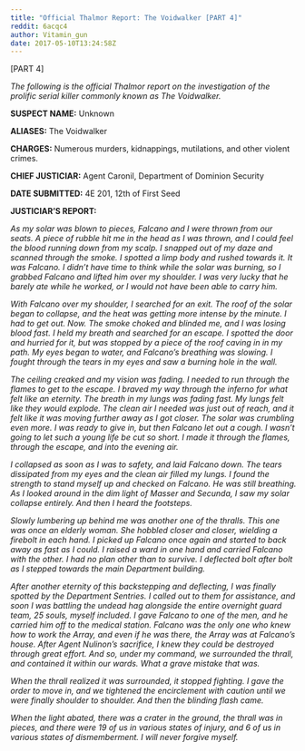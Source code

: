 ```yaml
---
title: "Official Thalmor Report: The Voidwalker [PART 4]"
reddit: 6acqc4
author: Vitamin_gun
date: 2017-05-10T13:24:58Z
---
```


[PART 4]

*The following is the official Thalmor report on the investigation of the prolific serial killer commonly known as The Voidwalker.*

**SUSPECT NAME:** Unknown

**ALIASES:** The Voidwalker

**CHARGES:** Numerous murders, kidnappings, mutilations, and other violent crimes.

**CHIEF JUSTICIAR:** Agent Caronil, Department of Dominion Security

**DATE SUBMITTED:** 4E 201, 12th of First Seed

**JUSTICIAR’S REPORT:**

*As my solar was blown to pieces, Falcano and I were thrown from our seats. A piece of rubble hit me in the head as I was thrown, and I could feel the blood running down from my scalp. I snapped out of my daze and scanned through the smoke. I spotted a limp body and rushed towards it. It was Falcano. I didn’t have time to think while the solar was burning, so I grabbed Falcano and lifted him over my shoulder. I was very lucky that he barely ate while he worked, or I would not have been able to carry him.*

*With Falcano over my shoulder, I searched for an exit. The roof of the solar began to collapse, and the heat was getting more intense by the minute. I had to get out. Now. The smoke choked and blinded me, and I was losing blood fast. I held my breath and searched for an escape. I spotted the door and hurried for it, but was stopped by a piece of the roof caving in in my path. My eyes began to water, and Falcano’s breathing was slowing. I fought through the tears in my eyes and saw a burning hole in the wall.*

*The ceiling creaked and my vision was fading. I needed to run through the flames to get to the escape. I braved my way through the inferno for what felt like an eternity. The breath in my lungs was fading fast. My lungs felt like they would explode. The clean air I needed was just out of reach, and it felt like it was moving further away as I got closer. The solar was crumbling even more. I was ready to give in, but then Falcano let out a cough. I wasn’t going to let such a young life be cut so short. I made it through the flames, through the escape, and into the evening air.*

*I collapsed as soon as I was to safety, and laid Falcano down. The tears dissipated from my eyes and the clean air filled my lungs. I found the strength to stand myself up and checked on Falcano. He was still breathing. As I looked around in the dim light of Masser and Secunda, I saw my solar collapse entirely. And then I heard the footsteps.*

*Slowly lumbering up behind me was another one of the thralls. This one was once an elderly woman. She hobbled closer and closer, wielding a firebolt in each hand. I picked up Falcano once again and started to back away as fast as I could. I raised a ward in one hand and carried Falcano with the other. I had no plan other than to survive. I deflected bolt after bolt as I stepped towards the main Department building.*

*After another eternity of this backstepping and deflecting, I was finally spotted by the Department Sentries. I called out to them for assistance, and soon I was battling the undead hag alongside the entire overnight guard team, 25 souls, myself included. I gave Falcano to one of the men, and he carried him off to the medical station. Falcano was the only one who knew how to work the Array, and even if he was there, the Array was at Falcano’s house. After Agent Nulinon’s sacrifice, I knew they could be destroyed through great effort. And so, under my command, we surrounded the thrall, and contained it within our wards. What a grave mistake that was.*

*When the thrall realized it was surrounded, it stopped fighting. I gave the order to move in, and we tightened the encirclement with caution until we were finally shoulder to shoulder. And then the blinding flash came.*

*When the light abated, there was a crater in the ground, the thrall was in pieces, and there were 19 of us in various states of injury, and 6 of us in various states of dismemberment. I will never forgive myself.*

